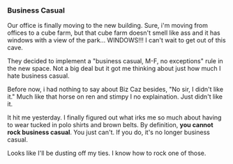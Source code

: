 ### Business Casual

Our office is finally moving to the new building. Sure, i'm moving from
offices to a cube farm, but that cube farm doesn't smell like ass and it
has windows with a view of the park... WINDOWS!!! I can't wait to get
out of this cave.

They decided to implement a "business casual, M-F, no exceptions" rule
in the new space. Not a big deal but it got me thinking about just how
much I hate business casual.

Before now, i had nothing to say about Biz Caz besides, "No sir, I
didn't like it." Much like that horse on ren and stimpy I no
explaination. Just didn't like it.

It hit me yesterday. I finally figured out what irks me so much about
having to wear tucked in polo shirts and brown belts. By definition,
**you cannot rock business casual**. You just can't. If you do, it's no
longer business casual.

Looks like I'll be dusting off my ties. I know how to rock one of those.
